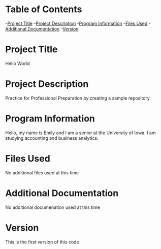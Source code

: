 # Table of Contents
-[Project Title](https://github.com/emilyell/Hello_World/blob/main/README.md#project-title)
-[Project Description](https://github.com/emilyell/Hello_World/blob/main/README.md#project-description)
-[Program Information](https://github.com/emilyell/Hello_World/blob/main/README.md#program-information)
-[Files Used](https://github.com/emilyell/Hello_World/blob/main/README.md#files-used)
-[Additional Documentation](https://github.com/emilyell/Hello_World/blob/main/README.md#additional-documenation)
-[Version](https://github.com/emilyell/Hello_World/blob/main/README.md#version)


# Project Title
Hello World

# Project Description
Practice for Professional Preparation by creating a sample repository 

# Program Information
Hello, my name is Emily and I am a senior at the University of Iowa.
I am studying accounting and business analytics.

# Files Used
No additional files used at this time

# Additional Documentation
No additional documenation used at this time

# Version
This is the first version of this code
